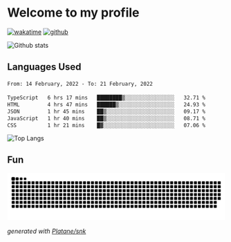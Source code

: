 # Welcome to my profile

[![wakatime](https://wakatime.com/badge/user/82c377cd-a54c-404c-b7df-177b313ca539.svg)](https://wakatime.com/@82c377cd-a54c-404c-b7df-177b313ca539)
[![github](https://img.shields.io/github/followers/xinthose?logo=github&style=plastic)](https://github.com/alanhamlett?tab=followers)

![Github stats](https://github-readme-stats.vercel.app/api?username=xinthose&show_icons=true&theme=radical&count_private=true)

## Languages Used

<!--START_SECTION:waka-->
```text
From: 14 February, 2022 - To: 21 February, 2022

TypeScript   6 hrs 17 mins   ████████▒░░░░░░░░░░░░░░░░   32.71 % 
HTML         4 hrs 47 mins   ██████▒░░░░░░░░░░░░░░░░░░   24.93 % 
JSON         1 hr 45 mins    ██▒░░░░░░░░░░░░░░░░░░░░░░   09.17 % 
JavaScript   1 hr 40 mins    ██▒░░░░░░░░░░░░░░░░░░░░░░   08.71 % 
CSS          1 hr 21 mins    █▓░░░░░░░░░░░░░░░░░░░░░░░   07.06 % 
```
<!--END_SECTION:waka-->

![Top Langs](https://github-readme-stats.vercel.app/api/top-langs/?username=xinthose)

## Fun
![github contribution grid snake animation](https://raw.githubusercontent.com/xinthose/xinthose/output/github-contribution-grid-snake.svg)

_generated with [Platane/snk](https://github.com/Platane/snk)_
